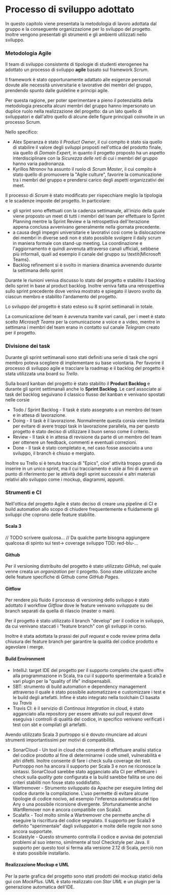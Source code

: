 # Processo di sviluppo adottato

In questo capitolo viene presentata la metodologia di lavoro adottata dal gruppo e la conseguente organizzazione per lo sviluppo del progetto.
Inoltre vengono presentati gli strumenti e gli ambienti utilizzati nello sviluppo.

### Metodologia Agile

Il team di sviluppo consistente di tipologie di studenti eterogenee ha adottato un processo di sviluppo **agile** basato sul framework *Scrum*.

Il framework è stato opportunamente adattato alle esigenze personali dovute alle necessità universitarie e lavorative dei membri del gruppo, prendendo spunto dalle guideline e principi agile.

Per questa ragione, per poter sperimentare a pieno il potenzialità della metodologia prescelta alcuni membri del gruppo hanno impersonato un duplice ruolo nella realizzazione del progetto: da un lato quello di sviluppatori e dall'altro quello di alcune delle figure principali coinvolte in un processo Scrum.

Nello specifico:
 - Alex Speranza è stato il *Product Owner*, il cui compito è stato sia quello di stabilire il valore degli sviluppi proposti nell'ottica del prodotto finale, sia quello di *Domain Expert*,
in quanto il progetto proposto ha un aspetto interdisciplinare con la *Sicurezza delle reti* di cui i membri del gruppo hanno varia padronanza.
 - Kyrillos Ntronov ha assunto il ruolo di *Scrum Master*, il cui compito è stato quello di promuovere la "Agile culture", favorire la comunicazione tra i membri del gruppo e prendersi carico degli aspetti organizzativi dei meet.
 
Il processo di *Scrum* è stato modificato per rispecchiare meglio la tipologia e le scadenze imposte del progetto.
In particolare:

- gli sprint sono effettuati con la cadenza settimanale, all'inizio della quale viene proposto un meet di tutti i membri del team per effettuare lo Sprint Planning mentre la Sprint Review e la retrospettiva dell'iterazione appena conclusa avvenivano generalmente nella giornata precedente.
- a causa degli impegni universitarie e lavorativi così come la dislocazione dei membri in diverse sedi non è stato possibile svolgere il daily scrum in maniera formale con stand-up meeting.
La coordinazione e l'aggiornamento è quindi avvenuta attraverso canali ufficiali, sebbene più informali, quali ad esempio il canale del gruppo su \textit{Microsoft Teams}.
- Backlog refinement si è svolto in maniera dinamica avvenendo durante la settimana dello sprint

Durante le riunioni veniva discusso lo stato del progetto e stabilito il backlog dello sprint in base al product backlog.
Inoltre veniva fatta una retrospettiva sullo sprint precedente dove veniva mostrato e spiegato il lavoro svolto da ciascun membro e stabilito l'andamento del progetto.

Lo sviluppo del progetto è stato esteso su 8 sprint settimanali in totale.

La comunicazione del team è avvenuta tramite vari canali, per i meet è stato scelto *Microsoft Teams* per la comunicazione a voice e a video,
mentre in settimana i membri del team erano in contatto sul canale *Telegram* creato per il progetto.

### Divisione dei task

Durante gli sprint settimanali sono stati definiti una serie di task che ogni membro poteva scegliere di implementare su base volontaria.
Per favorire il processo di sviluppo agile e tracciare la roadmap e il backlog del progetto è stata utilizzata una board su *Trello*. 

Sulla board kanban del progetto è stato stabilito il **Product Backlog** e durante gli sprint settimanali anche lo **Sprint Backlog**. 
Le card associate ai task del backlog seguivano il classico flusso del kanban e venivano spostati nelle corsie

- Todo / Sprint Backlog - Il task è stato assegnato a un membro del team e in attesa di lavorazione.
- Doing - Il task è il lavorazione. Normalmente questa corsia viene limitata per evitare di avere troppi task in lavorazione parallela, 
ma per questo progetto è stato deciso di utilizzare il buon senso come il criterio.
- Review - Il task è in attesa di revisione da parte di un membro del team per ottenere un feedback, commenti e eventuali correzioni. 
- Done - Il task è stato completato e, nel caso fosse associato a uno sviluppo, il branch è chiuso e mergiato.

Inoltre su Trello si è tenuta traccia di "Epics", cioe' attività troppo grandi da inserire in un unico sprint, ma il cui tracciamento è utile ai fini di avere un punto di riferimento per le attività degli sprint successivi
e altri materiali relativi allo sviluppo come i mockup, diagrammi, appunti.

### Strumenti e CI

Nell'ottica del progetto Agile è stato deciso di creare una pipeline di CI e build automation allo scopo di chiudere frequentemente e fluidamente gli sviluppi che coprono delle feature stabilite.

#### Scala 3

// TODO scrivere qualcosa...
// Da qualche parte bisogna aggiungere qualcosa di spinto sui test-> coverage sviluppo TDD: red-blu-...
#### Github

Per il versioning distribuito del progetto è stato utilizzato *GitHub*, nel quale venne creata un *organization* per il progetto.
Sono state utilizzate anche delle feature specifiche di Github come *GitHub Pages*.

#### Gitflow

Per rendere più fluido il processo di versioning dello sviluppo è stato adottato il workflow *Gitflow* dove
le feature venivano sviluppate su dei branch separati da quella di rilascio (master o main).

Per il progetto è stato utilizzato il branch "develop" per il codice in sviluppo, da cui venivano staccati i "feature branch" con gli sviluppi in corso.

Inoltre è stata adottata la prassi dei *pull request* e code review prima della chiusura dei feature branch per garantire la qualità del codice prodotto e agevolare i merge.

#### Build Environment

- IntelliJ: target IDE del progetto per il supporto completo che questi offre alla programmazione in Scala, tra cui il supporto sperimentale a Scala3 e vari plugin per la "quality of life" indispensabili.
- SBT: strumento di build automation e dependency management attraverso il quale è stato possibile automatizzare e customizzare i test e le build degli artefatti. Infine è stato integrato nella toolchain CI basata su *Travis*
- Travis CI: è il servizio di *Continous Integration* in cloud, è stato agganciato alla repository per essere attivato sui pull request dove eseguiva i controlli di qualità del codice, in specifico venivano verificati i test con sbt e compilati gli artefatti.

Avendo utilizzato Scala 3 purtroppo si è dovuto rinunciare ad alcuni strumenti importantissimi per motivi di compatibilità.

- SonarCloud - Un tool in cloud che consente di effettuare analisi statica del codice prodotto al fine di determinarne i code smell, vulnerabilità e altri difetti. Inoltre consente di fare i check sulla coverage dei test.
Purtroppo non ha ancora il supporto per Scala 3 e non ne riconosce la sintassi. SonarCloud sarebbe stato agganciato alla CI per effettuare i check sulla *quality gate* configurata e la build sarebbe fallita se uno dei criteri stabiliti non fosse stato soddisfatto.
- Wartremover - Strumento sviluppato da Apache per eseguire linting del codice durante la compilazione. 
  L'uso permette di evitare alcune tipologie di codice nocivo, ad esempio l'inferenza automatica del tipo Any o una possibile ricorsione divergente.
  Sfortunatamente anche WartRemover non è ancora compatibile con Scala3.
- Scalafix - Tool molto simile a Wartremover che permette anche di eseguire la riscrittura del codice segnalato. Il supporto per Scala3 è definito "sperimentale" dagli sviluppatori e molte delle regole non sono ancora supportate. 
- Scalastyle - Questo strumento controlla il codice e avvisa dei potenziali problemi al suo interno, similmente al tool Checkstyle per Java. Il supporto per questo tool si ferma alla versione 2.12 di Scala, perciò non è stato possibile installarlo.  

#### Realizzazione Mockup e UML

Per la parte grafica del progetto sono stati prodotti dei mockup statici della gui con *MockPlus*.
UML è stato realizzato con *Star UML* e un plugin per la generazione automatica dell'IDE.


